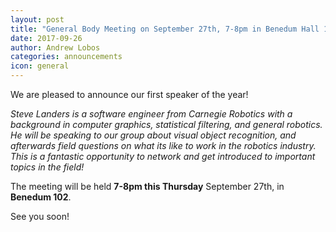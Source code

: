 ```yaml
---
layout: post
title: "General Body Meeting on September 27th, 7-8pm in Benedum Hall 102"
date: 2017-09-26
author: Andrew Lobos
categories: announcements
icon: general
---
```


<p>
We are pleased to announce our first speaker of the year!

<i>Steve Landers is a software engineer from Carnegie Robotics with a background in computer graphics, statistical filtering, and general robotics. He will be speaking to our group about visual object recognition, and afterwards field questions on what its like to work in the robotics industry. This is a fantastic opportunity to network and get introduced to important topics in the field!</i>

The meeting will be held <strong>7-8pm this Thursday</strong> September 27th, in <strong>Benedum 102</strong>.

See you soon!
</p>
